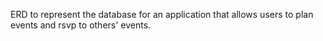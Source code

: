ERD to represent the database for an application that allows users to plan events and rsvp to others' events.

